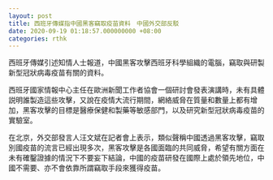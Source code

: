 ```yaml
---
layout: post
title: 西班牙傳媒指中國黑客竊取疫苗資料　中國外交部反駁
date: 2020-09-19 01:18:57.000000000 +08:00
categories: rthk
---
```


西班牙傳媒引述知情人士報道，中國黑客攻擊西班牙科學組織的電腦，竊取與研製新型冠狀病毒疫苗有關的資料。

西班牙國家情報中心主任在歐洲新聞工作者協會一個研討會發表演講時，未有具體説明誰製造這些攻擊，又說在疫情大流行期間，網絡威脅在質量和數量上都有增加，黑客攻擊的目標是醫療保健和製藥等敏感部門，以及研究新型冠狀病毒疫苗的實驗室。

在北京，外交部發言人汪文斌在記者會上表示，類似聲稱中國透過黑客攻擊，竊取別國疫苗的流言已經出現多次，黑客攻擊是各國面臨的共同威脅，希望有關方面在未有確鑿證據的情況下不要妄下結論，中國的疫苗研發在國際上處於領先地位，中國不需要、亦不會依靠所謂竊取手段來獲得疫苗。
